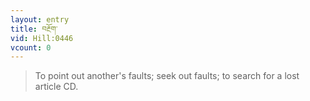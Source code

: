 ```yaml
---
layout: entry
title: བརྔོག་
vid: Hill:0446
vcount: 0
---
```

> To point out another's faults; seek out faults; to search for a lost article CD\.


